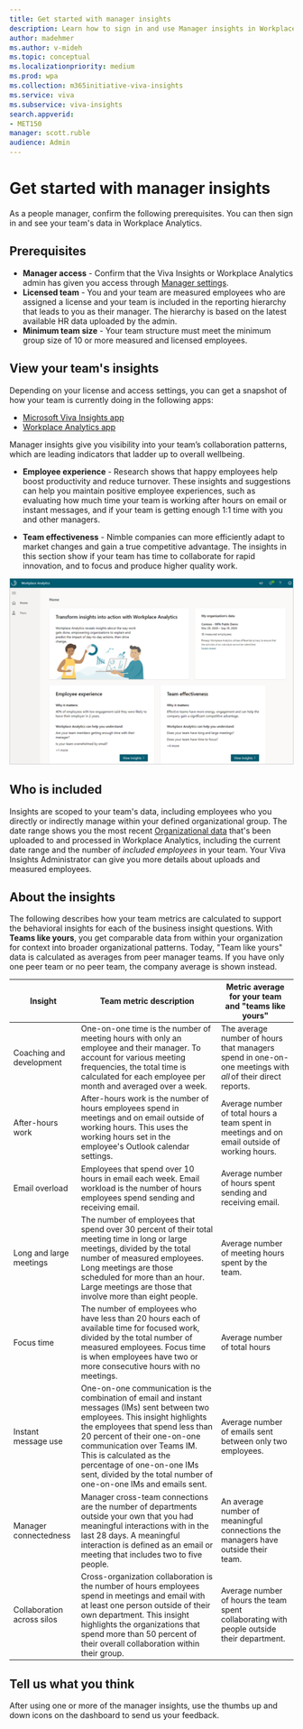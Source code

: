 ```yaml
---
title: Get started with manager insights
description: Learn how to sign in and use Manager insights in Workplace Analytics
author: madehmer
ms.author: v-mideh
ms.topic: conceptual
ms.localizationpriority: medium
ms.prod: wpa
ms.collection: m365initiative-viva-insights 
ms.service: viva 
ms.subservice: viva-insights 
search.appverid: 
- MET150 
manager: scott.ruble
audience: Admin
---
```


# Get started with manager insights

As a people manager, confirm the following prerequisites. You can then sign in and see your team's data in Workplace Analytics.

## Prerequisites

* **Manager access** - Confirm that the Viva Insights or Workplace Analytics admin has given you access through [Manager settings](../use/manager-settings.md).
* **Licensed team** - You and your team are measured employees who are assigned a license and your team is included in the reporting hierarchy that leads to you as their manager. The hierarchy is based on the latest available HR data uploaded by the admin.
* **Minimum team size** - Your team structure must meet the minimum group size of 10 or more measured and licensed employees.

## View your team's insights

Depending on your license and access settings, you can get a snapshot of how your team is currently doing in the following apps:

* [Microsoft Viva Insights app](teams-app.md)
* [Workplace Analytics app](https://workplaceanalytics.office.com)

Manager insights give you visibility into your team’s collaboration patterns, which are leading indicators that ladder up to overall wellbeing.

* **Employee experience** - Research shows that happy employees help boost productivity and reduce turnover. These insights and suggestions can help you maintain positive employee experiences, such as evaluating how much time your team is working after hours on email or instant messages, and if your team is getting enough 1:1 time with you and other managers.

* **Team effectiveness** - Nimble companies can more efficiently adapt to market changes and gain a true competitive advantage. The insights in this section show if your team has time to collaborate for rapid innovation, and to focus and produce higher quality work.

![Manager insights.](./images/manager-insights.png)

## Who is included

Insights are scoped to your team's data, including employees who you directly or indirectly manage within your defined organizational group. The date range shows you the most recent [Organizational data](../use/organizational-data.md) that's been uploaded to and processed in Workplace Analytics, including the current date range and the number of *included employees* in your team. Your Viva Insights Administrator can give you more details about uploads and measured employees.

## About the insights

The following describes how your team metrics are calculated to support the behavioral insights for each of the business insight questions. With **Teams like yours**, you get comparable data from within your organization for context into broader organizational patterns. Today, "Team like yours" data is calculated as averages from peer manager teams. If you have only one peer team or no peer team, the company average is shown instead.

|Insight |Team metric description |Metric average for your team and "teams like yours" |
|--------------------------|-------------------|-----------------|
|Coaching and development |One-on-one time is the number of meeting hours with only an employee and their manager. To account for various meeting frequencies, the total time is calculated for each employee per month and averaged over a week.|The average number of hours that managers spend in one-on-one meetings with *all* of their direct reports. |
|After-hours work |After-hours work is the number of hours employees spend in meetings and on email outside of working hours. This uses the working hours set in the employee's Outlook calendar settings. |Average number of total hours a team spent in meetings and on email outside of working hours. |
|Email overload |Employees that spend over 10 hours in email each week. Email workload is the number of hours employees spend sending and receiving email. |Average number of hours spent sending and receiving email. |
|Long and large meetings |The number of employees that spend over 30 percent of their total meeting time in long or large meetings, divided by the total number of measured employees. Long meetings are those scheduled for more than an hour. Large meetings are those that involve more than eight people. |Average number of meeting hours spent by the team. |
|Focus time |The number of employees who have less than 20 hours each of available time for focused work, divided by the total number of measured employees. Focus time is when employees have two or more consecutive hours with no meetings. |Average number of total hours |
|Instant message use |One-on-one communication is the combination of email and instant messages (IMs) sent between two employees. This insight highlights the employees that spend less than 20 percent of their one-on-one communication over Teams IM. This is calculated as the percentage of one-on-one IMs sent, divided by the total number of one-on-one IMs and emails sent. |Average number of emails sent between only two employees. |
|Manager connectedness |Manager cross-team connections are the number of departments outside your own that you had meaningful interactions with in the last 28 days. A meaningful interaction is defined as an email or meeting that includes two to five people. |An average number of meaningful connections the managers have outside their team. |
|Collaboration across silos |Cross-organization collaboration is the number of hours employees spend in meetings and email with at least one person outside of their own department. This insight highlights the organizations that spend more than 50 percent of their overall collaboration within their group. |Average number of hours the team spent collaborating with people outside their department. |

## Tell us what you think

After using one or more of the manager insights, use the thumbs up and down icons on the dashboard to send us your feedback.
